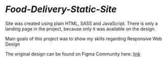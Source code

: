 # _Food-Delivery-Static-Site_

Site was created using plain HTML, SASS and JavaScript.
There is only a landing page in the project, because only it was available on the design.

Main goals of this project was to show my skills regarding Responsive Web Design

The original design can be found on Figma Community here: [link]

[link]: <https://www.figma.com/community/file/893381127703378146>